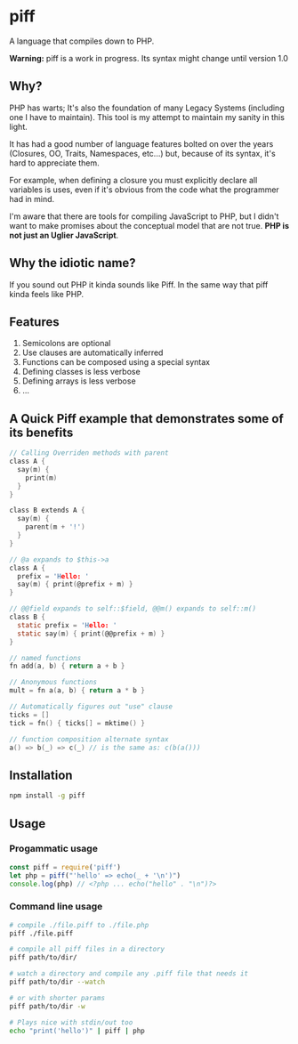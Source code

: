 # piff
A language that compiles down to PHP.

**Warning:** piff is a work in progress. Its syntax might change until version 1.0

## Why?

PHP has warts; It's also the foundation of many Legacy Systems (including one I have to maintain). This tool is my attempt to maintain my sanity in this light.

It has had a good number of language features bolted on over the years (Closures, OO, Traits, Namespaces, etc...) but, because of its syntax, it's hard to appreciate them.

For example, when defining a closure you must explicitly declare all variables is uses, even if it's obvious from the code what the programmer had in mind.

I'm aware that there are tools for compiling JavaScript to PHP, but I didn't want to make promises about the conceptual model that are not true. **PHP is not just an Uglier JavaScript**.

## Why the idiotic name?

If you sound out PHP it kinda sounds like Piff. In the same way that piff kinda feels like PHP.

## Features

1. Semicolons are optional
1. Use clauses are automatically inferred
1. Functions can be composed using a special syntax
1. Defining classes is less verbose
1. Defining arrays is less verbose
1. ...

## A Quick Piff example that demonstrates some of its benefits

```c
// Calling Overriden methods with parent
class A {
  say(m) {
    print(m)
  }
}

class B extends A {
  say(m) {
    parent(m + '!')
  }
}

// @a expands to $this->a
class A {
  prefix = 'Hello: '
  say(m) { print(@prefix + m) }
}

// @@field expands to self::$field, @@m() expands to self::m()
class B {
  static prefix = 'Hello: '
  static say(m) { print(@@prefix + m) }
}

// named functions
fn add(a, b) { return a + b }

// Anonymous functions
mult = fn a(a, b) { return a * b }

// Automatically figures out "use" clause
ticks = []
tick = fn() { ticks[] = mktime() }

// function composition alternate syntax
a() => b(_) => c(_) // is the same as: c(b(a()))
```

## Installation

```bash
npm install -g piff
```

## Usage

### Progammatic usage
```js
const piff = require('piff')
let php = piff("'hello' => echo(_ + '\n')")
console.log(php) // <?php ... echo("hello" . "\n")?>
```

### Command line usage
```bash
# compile ./file.piff to ./file.php
piff ./file.piff

# compile all piff files in a directory
piff path/to/dir/

# watch a directory and compile any .piff file that needs it
piff path/to/dir --watch

# or with shorter params
piff path/to/dir -w

# Plays nice with stdin/out too
echo "print('hello')" | piff | php
```

